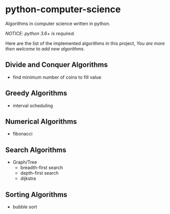 # python-computer-science

Algorithms in computer science written in python.

*NOTICE: python 3.6+ is required.*

Here are the list of the implemented algorithms in this project,
*You are more then welcome to add new algorithms.*


Divide and Conquer Algorithms
-

- find minimum number of coins to fill value

Greedy Algorithms
-

- interval scheduling

Numerical Algorithms
-

- fibonacci

Search Algorithms
-

- Graph/Tree
    - breadth-first search
    - depth-first search
    - dijkstra

Sorting Algorithms
-

- bubble sort
